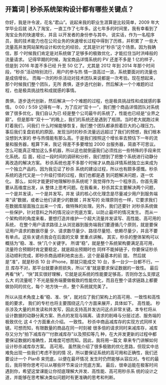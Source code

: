 ## 开篇词 | 秒杀系统架构设计都有哪些关键点？
你好，我是许令波，花名“君山”。说起来我的职业生涯算是比较简单，2009 年大学毕业后就
进入了淘宝，一直工作了七年多。这七年多的时间里，我有幸看到了淘宝业务的快速增长，并且
以开发者的身份参与其中。
说实话，作为一名程序员，我的技术能力也在公司业务的快速增长过程中得到了历练，并积累了
一些大流量高并发网站架构设计和优化的经验，尤其是针对“秒杀”这个场景。因为我确信，那
个时候我们肯定是对系统做了足够多的极致优化，才能扛住当时洪峰般的流量请求。
记得早期的时候，淘宝商品详情系统的 PV 还差不多是 1 亿的样子，但是到 2016 年差不多已经
升至 50 亿了。尤其是 2012 年到 2014 年那个时间段，“秒杀”活动特别流行，用户的参与热
情一浪高过一浪，系统要面对的流量也是成倍增长。
而每一次的秒杀活动对技术团队来说都是一次考验。现在想起来，那个时候我们整个团队，无所
畏惧，逐步迭代创新，然后解决一个个难题的过程，也是极具挑战性和成就感的事情。

畏惧，逐步迭代创新，然后解决一个个难题的过程，也是极具挑战性和成就感的事情。 0:00 / 5:59 
记得有一年，为了应对“双十一”，我们整个商品详情团队对系统做了很多优化，我们自认为已
经是整个公司最牛的系统了，性能也已经是“业界之巅”。
但是那年“双十一”的晚上，我们的系统还是遇到了瓶颈。当时老大就跑过来盯着我们，问我们
什么时候能够恢复，我们整个团队都承担着巨大的心理压力。
事后我们复盘宕机的原因，发现当时的秒杀流量远远超过了我们的预想，我们根本没想到大家的
参与热情能有那么高。于是我们按照这个增长率去预估下一年的流量和服务器，粗算下来，我记
得差不多要增加 2000 台服务器，简直不可思议。
怎么可能真正增加这么多机器，所以这也就倒逼我们必须找出一些特殊的手段来优化系统。后
面，经过一段时间的调研和分析，我们想到了把整个系统进行动静分离改造的解决方案。
秒杀系统也差不多那个时候才从商品详情系统独立出来成为一个独立产品的。因为我见证了秒杀
系统的建设过程，所以也有颇多感慨。秒杀系统的迭代又是一个升级打怪的过程，我们也都是遇
到问题解决问题，逐一优化。
那么，如何才能更好地理解秒杀系统呢？我觉得作为一个程序员，你首先需要从高维度出发，从
整体上思考问题。在我看来，秒杀其实主要解决两个问题，一个是并发读，一个是并发写。并发
读的核心优化理念是尽量减少用户到服务端来“读”数据，或者让他们读更少的数据；并发写的
处理原则也一样，它要求我们在数据库层面独立出来一个库，做特殊的处理。另外，我们还要针
对秒杀系统做一些保护，针对意料之外的情况设计兜底方案，以防止最坏的情况发生。
而从一个架构师的角度来看，要想打造并维护一个超大流量并发读写、高性能、高可用的系统，
在整个用户请求路径上从浏览器到服务端我们要遵循几个原则，就是要保证用户请求的数据尽量
少、请求数尽量少、路径尽量短、依赖尽量少，并且不要有单点。这些关键点我会在后面的文章
里重点讲解。
其实，秒杀的整体架构可以概括为“稳、准、快”几个关键字。
所谓“稳”，就是整个系统架构要满足高可用，流量符合预期时肯定要稳定，就是超出预期时也
同样不能掉链子，你要保证秒杀活动顺利完成，即秒杀商品顺利地卖出去，这个是最基本的前
提。
然后就是“准”，就是秒杀 10 台 iPhone，那就只能成交 10 台，多一台少一台都不行。一旦
库存不对，那平台就要承担损失，所以“准”就是要求保证数据的一致性。
最后再看“快”，“快”其实很好理解，它就是说系统的性能要足够高，否则你怎么支撑这么大
的流量呢？不光是服务端要做极致的性能优化，而且在整个请求链路上都要做协同的优化，每个
地方快一点，整个系统就完美了。

所以从技术角度上看“稳、准、快”，就对应了我们架构上的高可用、一致性和高性能的要求，
我们的专栏也将主要围绕这几个方面来展开，具体如下。
高性能。 秒杀涉及大量的并发读和并发写，因此支持高并发访问这点非常关键。本专栏将从
设计数据的动静分离方案、热点的发现与隔离、请求的削峰与分层过滤、服务端的极致优化
这 4 个方面重点介绍。
一致性。 秒杀中商品减库存的实现方式同样关键。可想而知，有限数量的商品在同一时刻被
很多倍的请求同时来减库存，减库存又分为“拍下减库存”“付款减库存”以及预扣等几
种，在大并发更新的过程中都要保证数据的准确性，其难度可想而知。因此，我将用一篇文
章来专门讲解如何设计秒杀减库存方案。
高可用。 虽然我介绍了很多极致的优化思路，但现实中总难免出现一些我们考虑不到的情
况，所以要保证系统的高可用和正确性，我们还要设计一个 PlanB 来兜底，以便在最坏情况
发生时仍然能够从容应对。专栏的最后，我将带你思考可以从哪些环节来设计兜底方案。
最后，很幸运能在极客时间遇到你，希望这堂课能让你彻底理解大并发、高性能、高可用秒杀系
统的设计之道，并能够在思考解决类似问题时有更准确的思考和判断。

